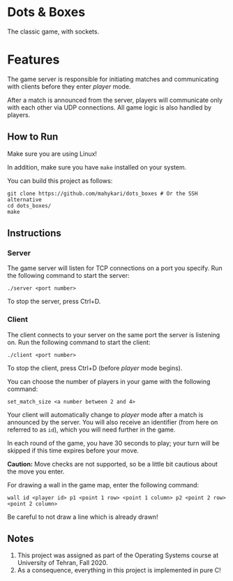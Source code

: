 # Dots & Boxes
The classic game, with sockets.

# Features

The game server is responsible for initiating matches
and communicating with clients before they enter _player_ mode.

After a match is announced from the server, players will communicate only with each other via UDP connections.
All game logic is also handled by players.

## How to Run

Make sure you are using Linux!

In addition, make sure you have `make` installed on your system.

You can build this project as follows:

```
git clone https://github.com/mahykari/dots_boxes # Or the SSH alternative
cd dots_boxes/
make
```
## Instructions

### Server

The game server will listen for TCP connections on a port you specify.
Run the following command to start the server:

```
./server <port number>
```

To stop the server, press Ctrl+D.

### Client

The client connects to your server on the same port the server is listening on.
Run the following command to start the client:

```
./client <port number>
```

To stop the client, press Ctrl+D (before _player_ mode begins).

You can choose the number of players in your game with the following command:

```
set_match_size <a number between 2 and 4>
```

Your client will automatically change to _player_ mode after a match is announced by the server.
You will also receive an identifier (from here on referred to as `id`),
which you will need further in the game.

In each round of the game, you have 30 seconds to play;
your turn will be skipped if this time expires before your move.

**Caution:** Move checks are not supported,
so be a little bit cautious about the move you enter.

For drawing a wall in the game map, enter the following command: 
```
wall id <player id> p1 <point 1 row> <point 1 column> p2 <point 2 row> <point 2 column>
```

Be careful to not draw a line which is already drawn!

## Notes

1. This project was assigned as part of the Operating Systems course at University of Tehran, Fall 2020.
2. As a consequence, everything in this project is implemented in pure C!

